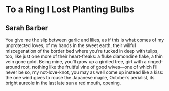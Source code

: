 # To a Ring I Lost Planting Bulbs
## Sarah Barber
You give me the slip between garlic and lilies,
as if this is what comes of my unprotected
loves, of my hands in the sweet earth,
their willful miscegenation of the border bed
where you’re tucked in deep with tulips, too,
like just one more of their heart-freaks:
a fluke diamondine flake, a thin vein gone gold.
Being mine, you’ll grow up a girdled tree, girt
with a ringed-around root, nothing like
the fruitful vine of good wives—one of which
I’ll never be so, my not-love-knot, you may
as well come up instead like a kiss:
the one wind gives to rouse the Japanese maple,
October’s aerialist, its bright aureole
in the last late sun a red mouth, opening.